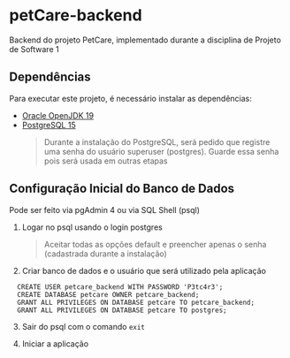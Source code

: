 # petCare-backend

Backend do projeto PetCare, implementado durante a disciplina de Projeto de Software 1

## Dependências

Para executar este projeto, é necessário instalar as dependências:

- [Oracle OpenJDK 19](https://jdk.java.net/19/)
- [PostgreSQL 15](https://www.enterprisedb.com/downloads/postgres-postgresql-downloads)
  > Durante a instalação do PostgreSQL, será pedido que registre uma senha do usuário superuser (postgres). Guarde essa senha pois será usada em outras etapas

## Configuração Inicial do Banco de Dados

Pode ser feito via pgAdmin 4 ou via SQL Shell (psql)

1. Logar no psql usando o login postgres

   > Aceitar todas as opções default e preencher apenas o senha (cadastrada durante a instalação)

2. Criar banco de dados e o usuário que será utilizado pela aplicação

```
  CREATE USER petcare_backend WITH PASSWORD 'P3tc4r3';
  CREATE DATABASE petcare OWNER petcare_backend;
  GRANT ALL PRIVILEGES ON DATABASE petcare TO petcare_backend;
  GRANT ALL PRIVILEGES ON DATABASE petcare TO postgres;
```

3. Sair do psql com o comando `exit`

4. Iniciar a aplicação
